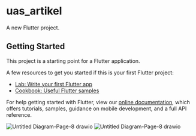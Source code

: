 # uas_artikel

A new Flutter project.

## Getting Started

This project is a starting point for a Flutter application.

A few resources to get you started if this is your first Flutter project:

- [Lab: Write your first Flutter app](https://flutter.dev/docs/get-started/codelab)
- [Cookbook: Useful Flutter samples](https://flutter.dev/docs/cookbook)

For help getting started with Flutter, view our
[online documentation](https://flutter.dev/docs), which offers tutorials,
samples, guidance on mobile development, and a full API reference.



![Untitled Diagram-Page-8 drawio](https://user-images.githubusercontent.com/104151418/177185339-9ef06329-65e0-4192-a8a6-a04cff3f15a9.png)
![Untitled Diagram-Page-8 drawio](https://user-images.githubusercontent.com/104151418/177185554-b2ce1ce5-a989-43e8-b217-cb79dcbd8cee.png)
